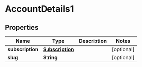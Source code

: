 

# AccountDetails1

## Properties

Name | Type | Description | Notes
------------ | ------------- | ------------- | -------------
**subscription** | [**Subscription**](Subscription.md) |  |  [optional]
**slug** | **String** |  |  [optional]



